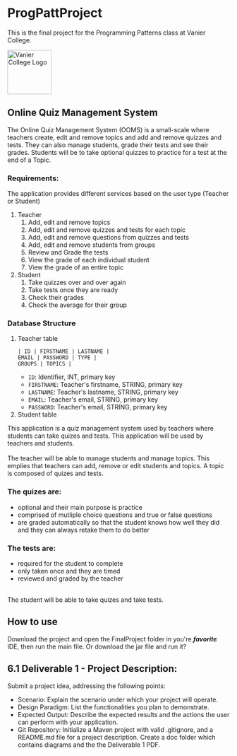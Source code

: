 # ProgPattProject

This is the final project for the Programming Patterns class at Vanier College.

<img src="https://pbs.twimg.com/profile_images/1639345927696572424/Vy4-nVk__400x400.jpg" alt="Vanier College Logo" width="100" height="100">


## Online Quiz Management System

The Online Quiz Management System (OOMS) is a small-scale
where teachers create, edit and remove topics and add and
remove quizzes and tests. They can also manage students,
grade their tests and see their grades. Students will be 
to take optional quizzes to practice for a test at the end
of a Topic.

### Requirements:

The application provides different services based on the user type (Teacher or Student)

1. Teacher
   1. Add, edit and remove topics
   2. Add, edit and remove quizzes and tests for each topic
   3. Add, edit and remove questions from quizzes and tests
   4. Add, edit and remove students from groups
   5. Review and Grade the tests
   6. View the grade of each individual student
   7. View the grade of an entire topic
2. Student
   1. Take quizzes over and over again
   2. Take tests once they are ready
   3. Check their grades
   4. Check the average for their group

### Database Structure

1. Teacher table
    ```
    | ID | FIRSTNAME | LASTNAME | 
    EMAIL | PASSWORD | TYPE | 
    GROUPS | TOPICS |
    ```
   * `ID`: Identifier, INT, primary key
   * `FIRSTNAME`: Teacher's firstname, STRING, primary key
   * `LASTNAME`: Teacher's lastname, STRING, primary key
   * `EMAIL`: Teacher's email, STRING, primary key
   * `PASSWORD`: Teacher's email, STRING, primary key
2. Student table

This application is a quiz management system used by teachers where students can take quizes and tests.
This application will be used by teachers and students.<br>
<br>
The teacher will be able to manage students and manage topics. 
This emplies that teachers can add, remove or edit students and topics.
A topic is composed of quizes and tests.

### The quizes are:

  * optional and their main purpose is practice
  * comprised of mutliple choice questions and true or false questions
  * are graded automatically so that the student knows how well 
    they did and they can always retake them to do better

### The tests are:

  * required for the student to complete
  * only taken once and they are timed
  * reviewed and graded by the teacher

<br>
The student will be able to take quizes and take tests.<br>


## How to use
Download the project and open the FinalProject folder in you're ***favorite*** IDE, then run the main file.
Or download the jar file and run it?


## 6.1 Deliverable 1 - Project Description:
Submit a project idea, addressing the following points:
  * Scenario: Explain the scenario under which your project will operate.
  * Design Paradigm: List the functionalities you plan to demonstrate.
  * Expected Output: Describe the expected results and the actions the user can perform with your application.
  * Git Repository: Initialize a Maven project with valid .gitignore, and a README.md file for a project description. Create a doc folder which contains diagrams and the the Deliverable 1 PDF.
